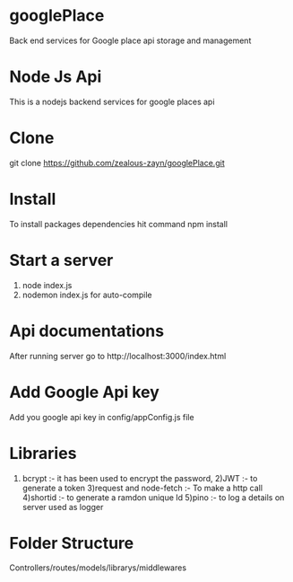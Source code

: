 # googlePlace
Back end services for Google place api storage and management 

# Node Js Api
This is a nodejs backend services for google places api

# Clone
git clone https://github.com/zealous-zayn/googlePlace.git

# Install
To install packages dependencies hit command npm install

# Start a server
1) node index.js
2) nodemon index.js for auto-compile

# Api documentations
After running server go to http://localhost:3000/index.html

# Add Google Api key
Add you google api key in config/appConfig.js file

# Libraries
1) bcrypt :- it has been used to encrypt the password,
2)JWT :- to generate a token 
3)request and node-fetch :- To make a http call
4)shortid :- to generate a ramdon unique Id
5)pino :- to log a details on server used as logger

# Folder Structure
Controllers/routes/models/librarys/middlewares
